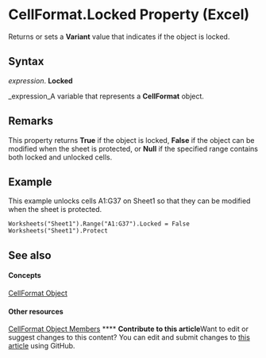 
# CellFormat.Locked Property (Excel)

Returns or sets a  **Variant** value that indicates if the object is locked.


## Syntax

 _expression_. **Locked**

 _expression_A variable that represents a  **CellFormat** object.


## Remarks

This property returns  **True** if the object is locked, **False** if the object can be modified when the sheet is protected, or **Null** if the specified range contains both locked and unlocked cells.


## Example

This example unlocks cells A1:G37 on Sheet1 so that they can be modified when the sheet is protected.


```
Worksheets("Sheet1").Range("A1:G37").Locked = False 
Worksheets("Sheet1").Protect
```


## See also


#### Concepts


 [CellFormat Object](da4e50b9-6d5b-22e1-3113-0d1ea6686272.md)
#### Other resources


 [CellFormat Object Members](cbc8b4d2-7e43-d72b-a487-94871bbd8620.md)
****   **Contribute to this article**Want to edit or suggest changes to this content? You can edit and submit changes to  [this article](https://github.com/jhershey00/VBA_Excel_Test/OpenXMLCon/articles/6cf62248-2ef4-ba2a-61da-427775e5414a.md) using GitHub.


